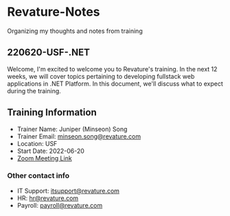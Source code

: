 # Revature-Notes
Organizing my thoughts and notes from training

## 220620-USF-.NET

Welcome, I'm excited to welcome you to Revature's training. In the next 12 weeks, we will cover topics pertaining to developing fullstack web applications in .NET Platform. In this document, we'll discuss what to expect during the training.

## Training Information
- Trainer Name: Juniper (Minseon) Song
- Trainer Email: minseon.song@revature.com
- Location: USF
- Start Date: 2022-06-20
- [Zoom Meeting Link](https://revature.zoom.us/j/89672971541?pwd=S2tORnNIdjRXU2pvVWRMU2k3WGwyZz09)

### Other contact info
- IT Support: itsupport@revature.com
- HR: hr@revature.com
- Payroll: payroll@revature.com